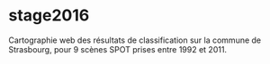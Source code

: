 # stage2016
Cartographie web des résultats de classification sur la commune de Strasbourg, pour 9 scènes SPOT prises entre 1992 et 2011.

